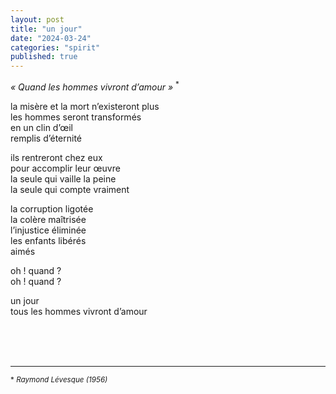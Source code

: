```yaml
---
layout: post
title: "un jour"
date: "2024-03-24"
categories: "spirit"
published: true
---
```


*« Quand les hommes vivront d’amour »* <sup>*</sup>  

la misère et la mort n’existeront plus  
les hommes seront transformés  
en un clin d’œil  
remplis d’éternité  

ils rentreront chez eux  
pour accomplir leur œuvre  
la seule qui vaille la peine  
la seule qui compte vraiment  

la corruption ligotée  
la colère maîtrisée  
l’injustice éliminée  
les enfants libérés  
aimés  

oh ! quand ?  
oh ! quand ?  

un jour  
tous les hommes vivront d’amour  

<br/>
<br/>
<br/>

___

<sup>* *Raymond Lévesque (1956)*</sup>
